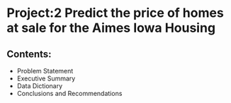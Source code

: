 # Project:2 Predict the price of homes at sale for the Aimes Iowa Housing

## Contents:
  - Problem Statement
  - Executive Summary
  - Data Dictionary
  - Conclusions and Recommendations
